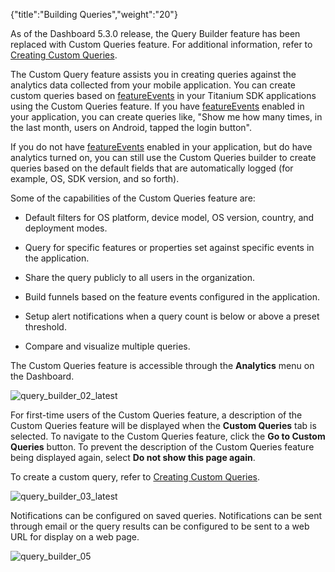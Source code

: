 {"title":"Building Queries","weight":"20"} 

As of the Dashboard 5.3.0 release, the Query Builder feature has been replaced with Custom Queries feature. For additional information, refer to [Creating Custom Queries](#undefined).

The Custom Query feature assists you in creating queries against the analytics data collected from your mobile application. You can create custom queries based on [featureEvents](https://docs.appcelerator.com/platform/latest/#!/api/Titanium.Analytics-method-featureEvent) in your Titanium SDK applications using the Custom Queries feature. If you have [featureEvents](https://docs.appcelerator.com/platform/latest/#!/api/Titanium.Analytics-method-featureEvent) enabled in your application, you can create queries like, "Show me how many times, in the last month, users on Android, tapped the login button".

If you do not have [featureEvents](https://docs.appcelerator.com/platform/latest/#!/api/Titanium.Analytics-method-featureEvent) enabled in your application, but do have analytics turned on, you can still use the Custom Queries builder to create queries based on the default fields that are automatically logged (for example, OS, SDK version, and so forth).

Some of the capabilities of the Custom Queries feature are:

*   Default filters for OS platform, device model, OS version, country, and deployment modes.
    
*   Query for specific features or properties set against specific events in the application.
    
*   Share the query publicly to all users in the organization.
    
*   Build funnels based on the feature events configured in the application.
    
*   Setup alert notifications when a query count is below or above a preset threshold.
    
*   Compare and visualize multiple queries.
    

The Custom Queries feature is accessible through the **Analytics** menu on the Dashboard.

![query_builder_02_latest](/Images/appc/download/attachments/51250946/query_builder_02_latest.png)

For first-time users of the Custom Queries feature, a description of the Custom Queries feature will be displayed when the **Custom Queries** tab is selected. To navigate to the Custom Queries feature, click the **Go to Custom Queries** button. To prevent the description of the Custom Queries feature being displayed again, select **Do not show this page again**.

To create a custom query, refer to [Creating Custom Queries](https://docs.axway.com/bundle/Appcelerator_Dashboard_allOS_en/page/creating_custom_queries.html).

![query_builder_03_latest](/Images/appc/download/attachments/51250946/query_builder_03_latest.png)

Notifications can be configured on saved queries. Notifications can be sent through email or the query results can be configured to be sent to a web URL for display on a web page.

![query_builder_05](/Images/appc/download/attachments/51250946/query_builder_05.png)